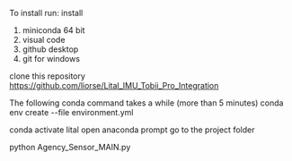 To install run:
install 
1. miniconda 64 bit 
2. visual code
3. github desktop
4. git for windows

 clone this repository
 https://github.com/liorse/Lital_IMU_Tobii_Pro_Integration

The following conda command takes a while (more than 5 minutes)
conda env create --file environment.yml

conda activate lital
open anaconda prompt
go to the project folder

python Agency_Sensor_MAIN.py
